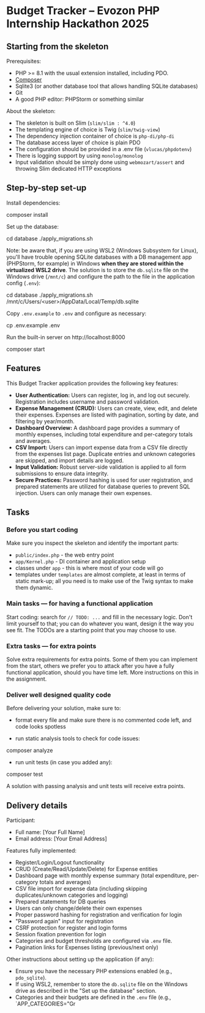 # Budget Tracker – Evozon PHP Internship Hackathon 2025

## Starting from the skeleton

Prerequisites:

- PHP >= 8.1 with the usual extension installed, including PDO.
- [Composer](https://getcomposer.org/download)
- Sqlite3 (or another database tool that allows handling SQLite databases)
- Git
- A good PHP editor: PHPStorm or something similar

About the skeleton:

- The skeleton is built on Slim (`slim/slim : ^4.0`)
- The templating engine of choice is Twig (`slim/twig-view`)
- The dependency injection container of choice is `php-di/php-di`
- The database access layer of choice is plain PDO
- The configuration should be provided in a .env file (`vlucas/phpdotenv`)
- There is logging support by using `monolog/monolog`
- Input validation should be simply done using `webmozart/assert` and throwing Slim dedicated HTTP exceptions

## Step-by-step set-up

Install dependencies:

composer install


Set up the database:

cd database
./apply_migrations.sh


Note: be aware that, if you are using WSL2 (Windows Subsystem for Linux), you'll have trouble opening SQLite databases
with a DB management app (PHPStorm, for example) in Windows **when they are stored within the virtualized WSL2 drive**.
The solution is to store the `db.sqlite` file on the Windows drive (`/mnt/c`) and configure the path to the file in the
application config (`.env`):

cd database
./apply_migrations.sh /mnt/c/Users/&lt;user>/AppData/Local/Temp/db.sqlite


Copy `.env.example` to `.env` and configure as necessary:

cp .env.example .env


Run the built-in server on http://localhost:8000

composer start


## Features

This Budget Tracker application provides the following key features:

* **User Authentication:** Users can register, log in, and log out securely. Registration includes username and password validation.
* **Expense Management (CRUD):** Users can create, view, edit, and delete their expenses. Expenses are listed with pagination, sorting by date, and filtering by year/month.
* **Dashboard Overview:** A dashboard page provides a summary of monthly expenses, including total expenditure and per-category totals and averages.
* **CSV Import:** Users can import expense data from a CSV file directly from the expenses list page. Duplicate entries and unknown categories are skipped, and import details are logged.
* **Input Validation:** Robust server-side validation is applied to all form submissions to ensure data integrity.
* **Secure Practices:** Password hashing is used for user registration, and prepared statements are utilized for database queries to prevent SQL injection. Users can only manage their own expenses.

## Tasks

### Before you start coding

Make sure you inspect the skeleton and identify the important parts:

- `public/index.php` - the web entry point
- `app/Kernel.php` - DI container and application setup
- classes under `app` - this is where most of your code will go
- templates under `templates` are almost complete, at least in terms of static mark-up; all you need is to make use of
  the Twig syntax to make them dynamic.

### Main tasks — for having a functional application

Start coding: search for `// TODO: ...` and fill in the necessary logic. Don't limit yourself to that; you can do
whatever you want, design it the way you see fit. The TODOs are a starting point that you may choose to use.

### Extra tasks — for extra points

Solve extra requirements for extra points. Some of them you can implement from the start, others we prefer you to attack
after you have a fully functional application, should you have time left. More instructions on this in the assignment.

### Deliver well designed quality code

Before delivering your solution, make sure to:

- format every file and make sure there is no commented code left, and code looks spotless

- run static analysis tools to check for code issues:

composer analyze


- run unit tests (in case you added any):

composer test


A solution with passing analysis and unit tests will receive extra points.

## Delivery details

Participant:
- Full name: [Your Full Name]
- Email address: [Your Email Address]

Features fully implemented:
- Register/Login/Logout functionality
- CRUD (Create/Read/Update/Delete) for Expense entities
- Dashboard page with monthly expense summary (total expenditure, per-category totals and averages)
- CSV file import for expense data (including skipping duplicates/unknown categories and logging)
- Prepared statements for DB queries
- Users can only change/delete their own expenses
- Proper password hashing for registration and verification for login
- "Password again" input for registration
- CSRF protection for register and login forms
- Session fixation prevention for login
- Categories and budget thresholds are configured via `.env` file.
- Pagination links for Expenses listing (previous/next only)

Other instructions about setting up the application (if any):
- Ensure you have the necessary PHP extensions enabled (e.g., `pdo_sqlite`).
- If using WSL2, remember to store the `db.sqlite` file on the Windows drive as described in the "Set up the database" section.
- Categories and their budgets are defined in the `.env` file (e.g., `APP_CATEGORIES="Gr

